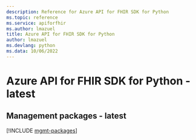 ```yaml
---
description: Reference for Azure API for FHIR SDK for Python
ms.topic: reference
ms.service: apiforfhir
ms.author: lmazuel
title: Azure API for FHIR SDK for Python
author: lmazuel
ms.devlang: python
ms.data: 10/06/2022
---
```

# Azure API for FHIR SDK for Python - latest

## Management packages - latest
[!INCLUDE [mgmt-packages](api-for-fhir-mgmt-index.md)]